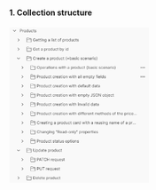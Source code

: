 <h4>1. Collection structure</h4>

<img src="https://github.com/NikUrs/NikolayUrsalov/blob/09ffe6f44727d06a3a3d0aa1a19ea3e99cab297a/img/1.png" style="width: 50%;">
